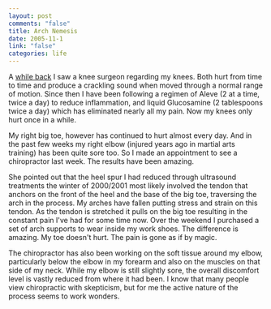 ```yaml
--- 
layout: post
comments: "false"
title: Arch Nemesis
date: 2005-11-1
link: "false"
categories: life
---
```

A <a href="http://www.zanshin.net/blogs/000609.html" title="MCL">while back</a> I saw a knee surgeon regarding my knees. Both hurt from time to time and produce a crackling sound when moved through a normal range of motion. Since then I have been following a regimen of Aleve (2 at a time, twice a day) to reduce inflammation, and liquid Glucosamine (2 tablespoons twice a day) which has eliminated nearly all my pain. Now my knees only hurt once in a while.

My right big toe, however has continued to hurt almost every day. And in the past few weeks my right elbow (injured years ago in martial arts training) has been quite sore too. So I made an appointment to see a chiropractor last week. The results have been amazing.

She pointed out that the heel spur I had reduced through ultrasound treatments the winter of 2000/2001 most likely involved the tendon that anchors on the front of the heel and the base of the big toe, traversing the arch in the process. My arches have fallen putting stress and strain on this tendon. As the tendon is stretched it pulls on the big toe resulting in the constant pain I've had for some time now.  Over the weekend I purchased a set of arch supports to wear inside my work shoes. The difference is amazing. My toe doesn't hurt. The pain is gone as if by magic.

The chiropractor has also been working on the soft tissue around my elbow, particularly below the elbow in my forearm and also on the muscles on that side of my neck. While my elbow is still slightly sore, the overall discomfort level is vastly reduced from where it had been. I know that many people view chiropractic with skepticism, but for me the active nature of the process seems to work wonders.
